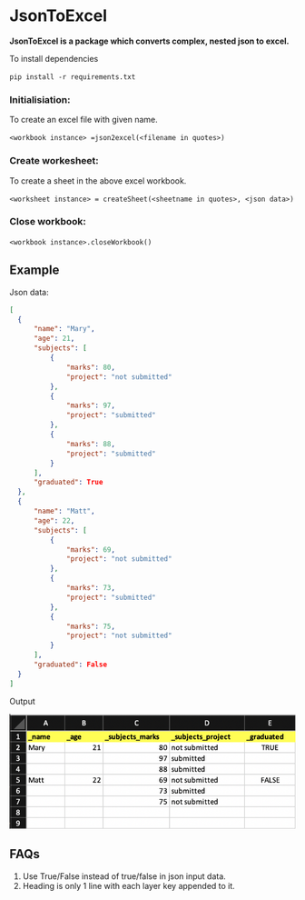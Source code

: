 # JsonToExcel

**JsonToExcel is a package which converts complex, nested json to excel.**

To install dependencies

`pip install -r requirements.txt`

### Initialisiation:
  To create an excel file with given name.

  `<workbook instance> =json2excel(<filename in quotes>)`

### Create workesheet:
  To create a sheet in the above excel workbook.

  `<worksheet instance> = createSheet(<sheetname in quotes>, <json data>)`

### Close workbook:
  `<workbook instance>.closeWorkbook()`

## Example
  Json data:

  ```json
  [
    {
        "name": "Mary",
        "age": 21,
        "subjects": [
            {
                "marks": 80,
                "project": "not submitted"
            },
            {
                "marks": 97,
                "project": "submitted"
            },
            {
                "marks": 88,
                "project": "submitted"
            }
        ],
        "graduated": True
    },
    {
        "name": "Matt",
        "age": 22,
        "subjects": [
            {
                "marks": 69,
                "project": "not submitted"
            },
            {
                "marks": 73,
                "project": "submitted"
            },
            {
                "marks": 75,
                "project": "not submitted"
            }
        ],
        "graduated": False
    }
]
```

Output

![alt text](https://github.com/akritianand/JsonToExcel/blob/master/JsonToExcel/SampleOutput.png "Output")

## FAQs

1. Use True/False instead of true/false in json input data.
2. Heading is only 1 line with each layer key appended to it.

